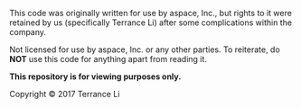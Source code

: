 This code was originally written for use by aspace, Inc., but rights to it were retained by us (specifically Terrance Li) after some complications within the company.

Not licensed for use by aspace, Inc. or any other parties. To reiterate, do **NOT** use this code for anything apart from reading it.

**This repository is for viewing purposes only.**

Copyright © 2017 Terrance Li
